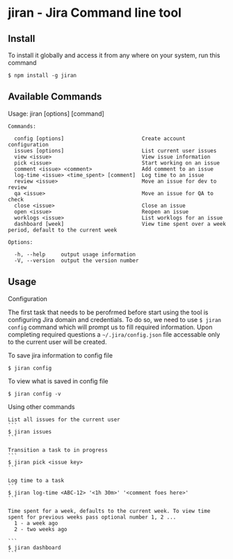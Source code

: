# jiran - Jira Command line tool

## Install
To install it globally and access it from any where on your system, run this command

```
$ npm install -g jiran
```

## Available Commands

  Usage: jiran [options] [command]

    Commands:

      config [options]                         Create account configuration
      issues [options]                         List current user issues
      view <issue>                             View issue information
      pick <issue>                             Start working on an issue
      comment <issue> <comment>                Add comment to an issue
      log-time <issue> <time_spent> [comment]  Log time to an issue
      review <issue>                           Move an issue for dev to review
      qa <issue>                               Move an issue for QA to check
      close <issue>                            Close an issue
      open <issue>                             Reopen an issue
      worklogs <issue>                         List worklogs for an issue
      dashboard [week]                         View time spent over a week period, default to the current week

    Options:

      -h, --help     output usage information
      -V, --version  output the version number

## Usage
  
  Configuration

  The first task that needs to be perofrmed before start using the tool is configuring Jira domain and credentials. To do so, we need to use `$ jiran config` command which will prompt us to fill required information. Upon completing required questions a `~/.jira/config.json` file accessable only to the current user will be created.

  To save jira information to config file

  ```
  $ jiran config
  ```

  To view what is saved in config file
  
  ```
  $ jiran config -v
  ```

  Using other commands

    List all issues for the current user
    ```
    $ jiran issues 
    ```
    
    Transition a task to in progress
    ```
    $ jiran pick <issue key>
    ```    

    Log time to a task
    ```
    $ jiran log-time <ABC-12> '<1h 30m>' '<comment foes here>'
    ```

    Time spent for a week, defaults to the current week. To view time spent for previous weeks pass optional number 1, 2 ...
      1 - a week ago
      2 - two weeks ago

    ```
    $ jiran dashboard 
    ```
